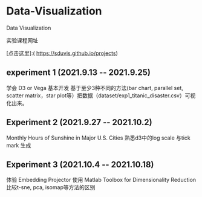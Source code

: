 # Data-Visualization
Data Visualization

实验课程网址

[点击这里]:( https://sduvis.github.io/projects)

## experiment 1 (2021.9.13 -- 2021.9.25)
学会 D3 or Vega 基本开发
基于至少3种不同的方法(bar chart, parallel set, scatter matrix，star plot等）把数据（dataset/exp1_titanic_disaster.csv）可视化出来。
## Experiment 2 (2021.9.27 -- 2021.10.2)
Monthly Hours of Sunshine in Major U.S. Cities
熟悉d3中的log scale 与tick mark 生成
## Experiment 3 (2021.10.4 -- 2021.10.18)
体验 Embedding Projector
使用 Matlab Toolbox for Dimensionality Reduction 比较t-sne, pca, isomap等方法的区别

